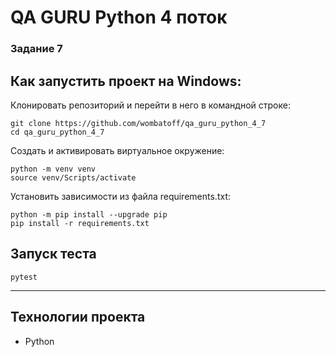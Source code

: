 # QA GURU Python 4 поток
### Задание 7



## Как запустить проект на Windows:

Клонировать репозиторий и перейти в него в командной строке:

```
git clone https://github.com/wombatoff/qa_guru_python_4_7
cd qa_guru_python_4_7
```

Создать и активировать виртуальное окружение:

```
python -m venv venv
source venv/Scripts/activate
```


Установить зависимости из файла requirements.txt:

```
python -m pip install --upgrade pip
pip install -r requirements.txt
```

## Запуск теста

```
pytest
```


---

## Технологии проекта

- Python